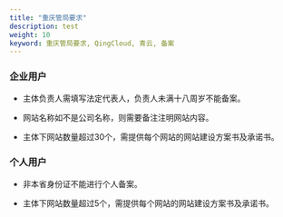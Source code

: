 ```yaml
---
title: "重庆管局要求"
description: test
weight: 10
keyword: 重庆管局要求, QingCloud, 青云, 备案
---
```




### 企业用户

- 主体负责人需填写法定代表人，负责人未满十八周岁不能备案。

- 网站名称如不是公司名称，则需要备注注明网站内容。

- 主体下网站数量超过30个，需提供每个网站的网站建设方案书及承诺书。


### 个人用户

- 非本省身份证不能进行个人备案。

- 主体下网站数量超过5个，需提供每个网站的网站建设方案书及承诺书。